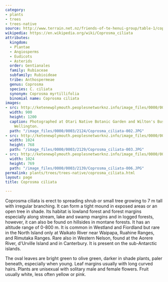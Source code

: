 ```yaml
---
category:
- plants
- trees
- trees-native
source: http://www.terrain.net.nz/friends-of-te-henui-group/table-1/coprosma-ciliata.html
wikipedia: https://en.wikipedia.org/wiki/Coprosma_ciliata
attributes:
  kingdom:
  - Plantae
  - Angiosperms
  - Eudicots
  - Asterids
  order: Gentianales
  family: Rubiaceae
  subfamily: Rubioideae
  tribe: Anthospermeae
  genus: Coprosma
  species: C. ciliata
  synonym: Coprosma myrtillifolia
  binomial name: Coprosma ciliata
images:
- src: http://ketenewplymouth.peoplesnetworknz.info/image_files/0000/0003/2124/Coprosma_ciliata-002.JPG
  width: 900
  height: 1200
  caption: Photographed at Otari Native Botanic Garden and Wilton's Bush Reserve.
    Wellington.
  path: "/image_files/0000/0003/2124/Coprosma_ciliata-002.JPG"
- src: http://ketenewplymouth.peoplesnetworknz.info/image_files/0000/0003/2129/Coprosma_ciliata-003.JPG
  width: 1024
  height: 768
  path: "/image_files/0000/0003/2129/Coprosma_ciliata-003.JPG"
- src: http://ketenewplymouth.peoplesnetworknz.info/image_files/0000/0003/2139/Coprosma_ciliata-006.JPG
  width: 1024
  height: 769
  path: "/image_files/0000/0003/2139/Coprosma_ciliata-006.JPG"
permalink: plants/trees/trees-native/coprosma_ciliata.html
layout: page
title: Coprosma ciliata

---
```

Coprosma ciliata is erect to spreading shrub or small tree growing to 7 m tall with irregular branching. It can form a tight mound in exposed areas or an open tree in shade. Its habitat is lowland forest and forest margins especially along stream, lake and swamp margins and in logged forests, however, it can also be found on hillsides in montane forests. It has an altitude range of 0-800 m. It is common in Westland and Fiordland but rare in the North Island only at Waikato River near Waipapa, Ruahine Ranges, and Rimutaka Ranges. Rare also in Western Nelson, found at the Aorere River, d'Urville Island and in Canterbury. It is present on the sub-Antarctic islands.

The oval leaves are bright green to olive green, darker in shade plants, paler beneath, especially when young. Leaf margins usually with long curved hairs.
Plants are unisexual with solitary male and female flowers. Fruit usually white, less often yellow or pink.
